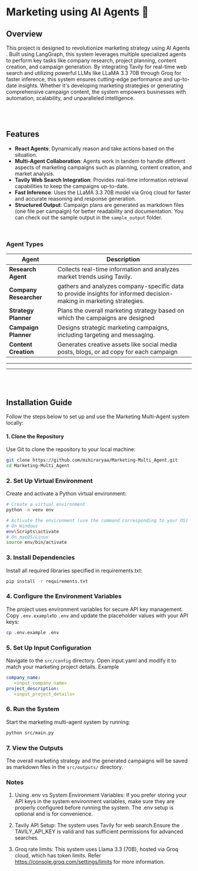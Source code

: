 # Marketing using AI Agents 🚀

## Overview
This project is designed to revolutionize marketing strategy using AI Agents . Built using LangGraph, this system leverages multiple specialized agents to perform key tasks like company research, project planning, content creation, and campaign generation. By integrating Tavily for real-time web search and utilizing powerful LLMs like LLaMA 3.3 70B through Groq for faster inference, this system ensures cutting-edge performance and up-to-date insights. Whether it's developing marketing strategies or generating comprehensive campaign content, the system empowers businesses with automation, scalability, and unparalleled intelligence.

<br> <br>
## Features
- **React Agents**: Dynamically reason and take actions based on the situation.
- **Multi-Agent Collaboration**: Agents work in tandem to handle different aspects of marketing campaigns such as planning, content creation, and market analysis.
- **Tavily Web Search Integration**: Provides real-time information retrieval capabilities to keep the campaigns up-to-date.
- **Fast Inference**: Uses the LLaMA 3.3 70B model via Groq cloud for faster and accurate reasoning and response generation.
- **Structured Output**: Campaign plans are generated as markdown files (one file per campaign) for better readability and documentation.
  You can check out the sample output in the ```sample_output``` folder.

<br>


### Agent Types
| **Agent**         | **Description**                                                                 |
|-------------------------|---------------------------------------------------------------------------------|
| **Research Agent**      | Collects real-time information and analyzes market trends using Tavily.         |
| **Company Researcher**      | gathers and analyzes company-specific data to provide insights for informed decision-making in marketing strategies.|
| **Strategy Planner**    |  Plans the overall marketing strategy based on which the campaigns are designed        |
| **Campaign Planner**    | Designs strategic marketing campaigns, including targeting and messaging.       |
| **Content Creation**    | Generates creative assets like social media posts, blogs, or ad copy for each campaign        |

---

---
<br><br>   
## Installation Guide

Follow the steps below to set up and use the Marketing Multi-Agent system locally:

#### 1. Clone the Repository
Use Git to clone the repository to your local machine:
```bash
git clone https://github.com/mihiraryaa/Marketing-Multi_Agent.git
cd Marketing-Multi_Agent
```

### 2. Set Up Virtual Environment
Create and activate a Python virtual environment:
```bash
# Create a virtual environment
python -m venv env

# Activate the environment (use the command corresponding to your OS)
# On Windows
env\Scripts\activate
# On macOS/Linux
source env/bin/activate
```
### 3. Install Dependencies
Install all required libraries specified in requirements.txt:
```bash
pip install -r requirements.txt
```
### 4. Configure the Environment Variables
The project uses environment variables for secure API key management.
Copy ```.env.example```to ```.env``` and update the placeholder values with your API keys:
```bash
cp .env.example .env
```

### 5. Set Up Input Configuration
Navigate to the ```src/config``` directory.
Open input.yaml and modify it to match your marketing project details. Example

```yaml
company_name:
   <input_company_name>
project_description: 
   <input_project_details>
```
### 6. Run the System
Start the marketing multi-agent system by running:
```bash
python src/main.py
```

### 7. View the Outputs
The overall marketing strategy and the generated campaigns will be saved as markdown files in the ```src/outputs/``` directory.

### Notes
1. Using .env vs System Environment Variables: If you prefer storing your API keys in the system environment variables, make sure they are properly configured before running the system. The .env setup is optional and is for convenience.

2. Tavily API Setup: The system uses Tavily for web search.Ensure the TAVILY_API_KEY is valid and has sufficient permissions for advanced searches.

3. Groq rate limits: This system uses Llama 3.3 (70B), hosted via Groq cloud, which has token limits. Refer https://console.groq.com/settings/limits for more information.
